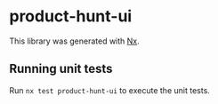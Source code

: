 # product-hunt-ui

This library was generated with [Nx](https://nx.dev).

## Running unit tests

Run `nx test product-hunt-ui` to execute the unit tests.
